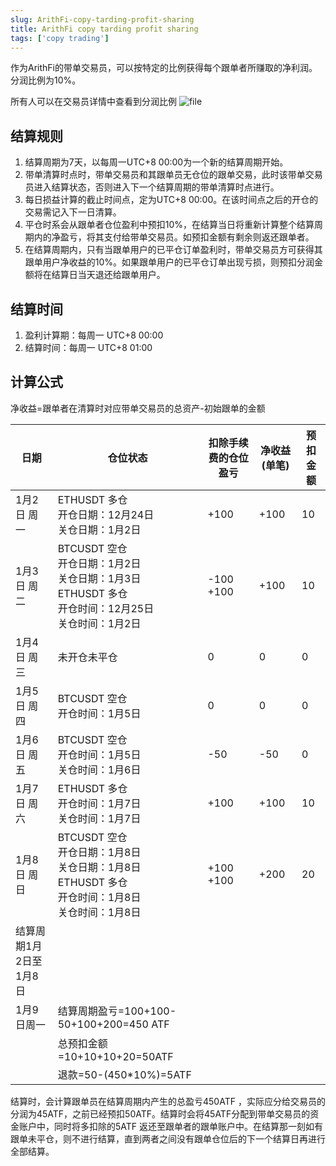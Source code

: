 ```yaml
---
slug: ArithFi-copy-tarding-profit-sharing
title: ArithFi copy tarding profit sharing
tags: ['copy trading']
---
```


作为ArithFi的带单交易员，可以按特定的比例获得每个跟单者所赚取的净利润。分润比例为10%。

所有人可以在交易员详情中查看到分润比例
![file](https://nftstorage.link/ipfs/bafkreidvylvkhmby2z4mombngal7diiy7yyal3exjyomlrxlgqiurmsktu)

## 结算规则
1. 结算周期为7天，以每周一UTC+8 00:00为一个新的结算周期开始。
2. 带单清算时点时，带单交易员和其跟单员无仓位的跟单交易，此时该带单交易员进入结算状态，否则进入下一个结算周期的带单清算时点进行。
3. 每日损益计算的截止时间点，定为UTC+8 00:00。在该时间点之后的开仓的交易需记入下一日清算。
4. 平仓时系会从跟单者仓位盈利中预扣10%，在结算当日将重新计算整个结算周期内的净盈亏，将其支付给带单交易员。如预扣金额有剩余则返还跟单者。
5. 在结算周期内，只有当跟单用户的已平仓订单盈利时，带单交易员方可获得其跟单用户净收益的10%。如果跟单用户的已平仓订单出现亏损，则预扣分润金额将在结算日当天退还给跟单用户。

## 结算时间
1. 盈利计算期：每周一 UTC+8 00:00
2. 结算时间：每周一 UTC+8 01:00 

## 计算公式
净收益=跟单者在清算时对应带单交易员的总资产-初始跟单的金额

| 日期            | 仓位状态                                                                            | 扣除手续费的仓位盈亏   | 净收益(单笔) | 预扣金额 |  
|---------------|---------------------------------------------------------------------------------|--------------|---------|------|
| 1月2日 周一       | ETHUSDT 多仓<br>开仓日期：12月24日 <br>关仓日期：1月2日                                         | +100         | +100    | 10   |
| 1月3日 周二       | BTCUSDT 空仓<br>开仓日期：1月2日 <br>关仓日期：1月3日<br>ETHUSDT 多仓<br>开仓时间：12月25日<br>关仓时间：1月2日 | -100<br>+100 | +100    | 10   |
| 1月4日 周三       | 未开仓未平仓                                                                          | 0            | 0       | 0    |
| 1月5日 周四       | BTCUSDT 空仓<br>开仓时间：1月5日                                                         | 0            | 0       | 0    |
| 1月6日 周五       | BTCUSDT 空仓<br>开仓时间：1月5日<br>关仓时间：1月6日                                            | -50          | -50     | 0    |
| 1月7日 周六       | ETHUSDT 多仓<br>开仓时间：1月7日<br>关仓时间：1月7日                                            | +100         | +100    | 10   |
| 1月8日 周日       | BTCUSDT 空仓<br>开仓日期：1月8日 <br>关仓日期：1月8日<br>ETHUSDT 多仓<br>开仓时间：1月8日<br>关仓时间：1月8日   | +100<br>+100 | +200    | 20   |
| 结算周期1月2日至1月8日 |                                                                                 |              |         |      |
| 1月9日周一        | 结算周期盈亏=100+100-50+100+200=450 ATF                                               |              |         |      |
|               | 总预扣金额=10+10+10+20=50ATF                                                         |              |         |      |
|               | 退款=50-(450*10%)=5ATF                                                            |              |         |      |


结算时，会计算跟单员在结算周期内产生的总盈亏450ATF ，实际应分给交易员的分润为45ATF，之前已经预扣50ATF。结算时会将45ATF分配到带单交易员的资金账户中，同时将多扣除的5ATF 返还至跟单者的跟单账户中。在结算那一刻如有跟单未平仓，则不进行结算，直到两者之间没有跟单仓位后的下一个结算日再进行全部结算。


 
